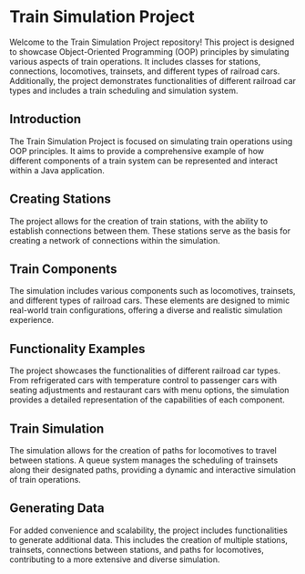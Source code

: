 # Train Simulation Project

Welcome to the Train Simulation Project repository! This project is designed to showcase Object-Oriented Programming (OOP) principles by simulating various aspects of train operations. It includes classes for stations, connections, locomotives, trainsets, and different types of railroad cars. Additionally, the project demonstrates functionalities of different railroad car types and includes a train scheduling and simulation system.

## Introduction

The Train Simulation Project is focused on simulating train operations using OOP principles. It aims to provide a comprehensive example of how different components of a train system can be represented and interact within a Java application.

## Creating Stations

The project allows for the creation of train stations, with the ability to establish connections between them. These stations serve as the basis for creating a network of connections within the simulation.

## Train Components

The simulation includes various components such as locomotives, trainsets, and different types of railroad cars. These elements are designed to mimic real-world train configurations, offering a diverse and realistic simulation experience.

## Functionality Examples

The project showcases the functionalities of different railroad car types. From refrigerated cars with temperature control to passenger cars with seating adjustments and restaurant cars with menu options, the simulation provides a detailed representation of the capabilities of each component.

## Train Simulation

The simulation allows for the creation of paths for locomotives to travel between stations. A queue system manages the scheduling of trainsets along their designated paths, providing a dynamic and interactive simulation of train operations.

## Generating Data

For added convenience and scalability, the project includes functionalities to generate additional data. This includes the creation of multiple stations, trainsets, connections between stations, and paths for locomotives, contributing to a more extensive and diverse simulation.
